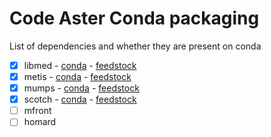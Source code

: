 # Code Aster Conda packaging

List of dependencies and whether they are present on conda

* [x] libmed - [conda](https://anaconda.org/conda-forge/libmed) - [feedstock](https://github.com/conda-forge/libmed-feedstock)
* [x] metis - [conda](https://anaconda.org/conda-forge/metis) - [feedstock](https://github.com/conda-forge/metis-feedstock)
* [x] mumps - [conda](https://anaconda.org/conda-forge/mumps) - [feedstock](https://github.com/conda-forge/mumps-feedstock)
* [x] scotch - [conda](https://anaconda.org/conda-forge/scotch) - [feedstock](https://github.com/conda-forge/scotch-feedstock)
* [ ] mfront
* [ ] homard
